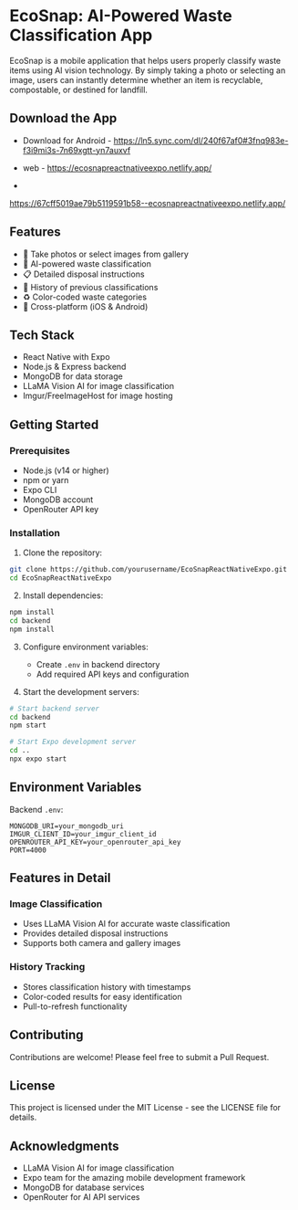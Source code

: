 # EcoSnap: AI-Powered Waste Classification App

EcoSnap is a mobile application that helps users properly classify waste items using AI vision technology. By simply taking a photo or selecting an image, users can instantly determine whether an item is recyclable, compostable, or destined for landfill.

## Download the App


- Download for Android - <https://ln5.sync.com/dl/240f67af0#3fnq983e-f3i9mi3s-7n69xgtt-yn7auxvf>

- web - <https://ecosnapreactnativeexpo.netlify.app/>
-
<https://67cff5019ae79b5119591b58--ecosnapreactnativeexpo.netlify.app/>

## Features

-   📸 Take photos or select images from gallery
-   🤖 AI-powered waste classification
-   📋 Detailed disposal instructions
-   💾 History of previous classifications
-   ♻️ Color-coded waste categories
-   📱 Cross-platform (iOS & Android)

## Tech Stack

-   React Native with Expo
-   Node.js & Express backend
-   MongoDB for data storage
-   LLaMA Vision AI for image classification
-   Imgur/FreeImageHost for image hosting

## Getting Started

### Prerequisites

-   Node.js (v14 or higher)
-   npm or yarn
-   Expo CLI
-   MongoDB account
-   OpenRouter API key

### Installation

1. Clone the repository:

```bash
git clone https://github.com/yourusername/EcoSnapReactNativeExpo.git
cd EcoSnapReactNativeExpo
```

2. Install dependencies:

```bash
npm install
cd backend
npm install
```

3. Configure environment variables:

    - Create `.env` in backend directory
    - Add required API keys and configuration

4. Start the development servers:

```bash
# Start backend server
cd backend
npm start

# Start Expo development server
cd ..
npx expo start
```

## Environment Variables

Backend `.env`:

```
MONGODB_URI=your_mongodb_uri
IMGUR_CLIENT_ID=your_imgur_client_id
OPENROUTER_API_KEY=your_openrouter_api_key
PORT=4000
```

## Features in Detail

### Image Classification

-   Uses LLaMA Vision AI for accurate waste classification
-   Provides detailed disposal instructions
-   Supports both camera and gallery images

### History Tracking

-   Stores classification history with timestamps
-   Color-coded results for easy identification
-   Pull-to-refresh functionality

## Contributing

Contributions are welcome! Please feel free to submit a Pull Request.

## License

This project is licensed under the MIT License - see the LICENSE file for details.

## Acknowledgments

-   LLaMA Vision AI for image classification
-   Expo team for the amazing mobile development framework
-   MongoDB for database services
-   OpenRouter for AI API services
